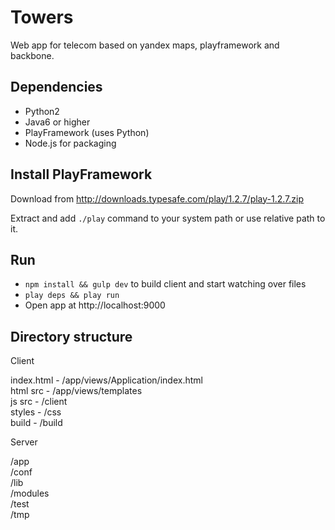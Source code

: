 Towers
======

Web app for telecom based on yandex maps, playframework and backbone.

Dependencies
-----
* Python2
* Java6 or higher
* PlayFramework (uses Python)
* Node.js for packaging 


Install PlayFramework
-----
Download from http://downloads.typesafe.com/play/1.2.7/play-1.2.7.zip
  
Extract and add `./play` command to your system path or use relative path to it. 

Run
-------
 * `npm install && gulp dev` to build client and start watching over files 
 * `play deps && play run` 
 * Open app at http://localhost:9000

 
Directory structure
-------

Client

index.html - /app/views/Application/index.html  
html src   - /app/views/templates   
js src     - /client  
styles     - /css  
build      - /build  

Server

/app   
/conf  
/lib  
/modules  
/test  
/tmp  
    
